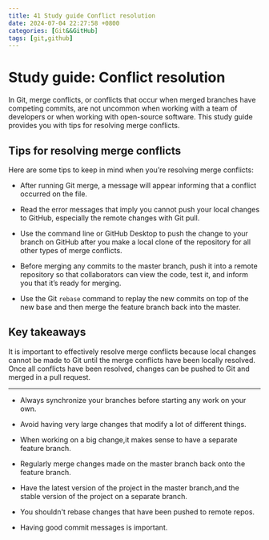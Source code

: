 ```yaml
---  
title: 41 Study guide Conflict resolution  
date: 2024-07-04 22:27:58 +0800  
categories: [Git&&GitHub]  
tags: [git,github]  
---
```

# Study guide: Conflict resolution
In Git, merge conflicts, or conflicts that occur when merged branches have competing commits, are not uncommon when working with a team of developers or when working with open-source software. This study guide provides you with tips for resolving merge conflicts. 

## Tips for resolving merge conflicts

Here are some tips to keep in mind when you’re resolving merge conflicts: 

* After running Git merge, a message will appear informing that a conflict occurred on the file.

* Read the error messages that imply you cannot push your local changes to GitHub, especially the remote changes with Git pull. 

* Use the command line or GitHub Desktop to push the change to your branch on GitHub after you make a local clone of the repository for all other types of merge conflicts. 

* Before merging any commits to the master branch, push it into a remote repository so that collaborators can view the code, test it, and inform you that it’s ready for merging. 

* Use the Git `rebase` command to replay the new commits on top of the new base and then merge the feature branch back into the master.

## Key takeaways

It is important to effectively resolve merge conflicts because local changes cannot be made to Git until the merge conflicts have been locally resolved. Once all conflicts have been resolved, changes can be pushed to Git and merged in a pull request.

---

* Always synchronize your branches before starting any work on your own.

* Avoid having very large changes that modify a lot of different things.

* When working on a big change,it makes sense to have a separate feature branch.

* Regularly merge changes made on the master branch back onto the feature branch.

* Have the latest version of the project in the master branch,and the stable version of the project on a separate branch.

* You shouldn't rebase changes that have been pushed to remote repos.

* Having good commit messages is important.
